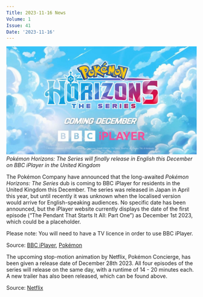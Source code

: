 ```yaml
---
Title: 2023-11-16 News
Volume: 1
Issue: 41
Date: '2023-11-16'
---
```



[![_Pokémon Horizons: The Series_ will finally release in English this December on BBC iPlayer in the United Kingdom](/web/images/-pokemon-horizons-the-series-will-finally-release-in-english-this-december-on-bbc-iplayer-in-the-uni.jpeg)](/web/images/-pokemon-horizons-the-series-will-finally-release-in-english-this-december-on-bbc-iplayer-in-the-uni.jpeg)*_Pokémon Horizons: The Series_ will finally release in English this December on BBC iPlayer in the United Kingdom*



The Pokémon Company have announced that the long-awaited _Pokémon Horizons: The Series_ dub is coming to BBC iPlayer for residents in the United Kingdom this December. The series was released in Japan in April this year, but until recently it was unknown when the localised version would arrive for English-speaking audiences. No specific date has been announced, but the iPlayer website currently displays the date of the first episode (“The Pendant That Starts It All: Part One”) as December 1st 2023, which could be a placeholder.  

Please note: You will need to have a TV licence in order to use BBC iPlayer.

Source: [BBC iPlayer](https://www.bbc.co.uk/programmes/p0grjlzy), [Pokémon](https://twitter.com/PokemonNewsUK/status/1722559309798662244)

The upcoming stop-motion animation by Netflix, Pokémon Concierge, has been given a release date of December 28th 2023. All four episodes of the series will release on the same day, with a runtime of 14 - 20 minutes each. A new trailer has also been released, which can be found above.

Source: [Netflix](https://about.netflix.com/en/news/pokemon-concierge-main-trailer)